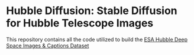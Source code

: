 
# Hubble Diffusion: Stable Diffusion for Hubble Telescope Images

This repository contains all the code utilized to build the [ESA Hubble Deep Space Images & Captions Dataset](https://huggingface.co/datasets/Supermaxman/esa-hubble)
